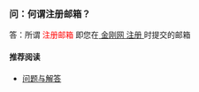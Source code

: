 ### 问：何谓注册邮箱？

答：所谓<font color="Red"> 注册邮箱 </font>即您在[ 金刚网 ](https://a2zitpro.github.io/web/金刚中文网)[ 注册 ](https://a2zitpro.github.io/web/l_reg2)时提交的邮箱

#### 推荐阅读
- [ 问题与解答 ](https://a2zitpro.github.io/web/问题与解答)
